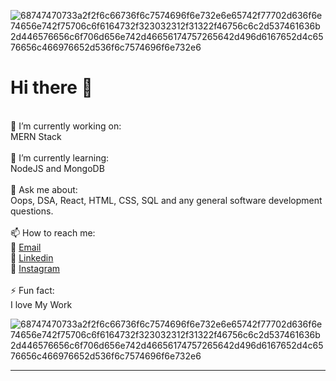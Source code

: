![68747470733a2f2f6c66736f6c7574696f6e732e6e65742f77702d636f6e74656e742f75706c6f6164732f323032312f31322f46756c6c2d537461636b2d446576656c6f706d656e742d46656174757265642d496d6167652d4c6576656c466976652d536f6c7574696f6e732e6](https://github.com/goyankabhushan/goyankabhushan/assets/122682007/fc54c789-2fda-43ca-b0c0-49433beac865)


<h1>Hi there 👋</h1>
<br />
🔭 I’m currently working on:
<br />
MERN Stack
<br />
<br />
🌱 I’m currently learning:<br />
NodeJS and MongoDB
<br />
<br />
💬 Ask me about:<br />
Oops, DSA, React, HTML, CSS, SQL and any general software development questions.
  <br />
  <br />
📫 How to reach me:<br />
📧 <a href="mailto:email@goyankabhushan@gmail.com? subject=subject text"> Email </a>
<br />
🔗 <a href="https://www.linkedin.com/in/bhushan-goyanka-7b03a821b/"> Linkedin </a>
<br />
🔗 <a href="https://www.instagram.com/bhushan_goyanka/"> Instagram </a>
<br />
<br />
⚡ Fun fact:<br />
I love My Work

![68747470733a2f2f6c66736f6c7574696f6e732e6e65742f77702d636f6e74656e742f75706c6f6164732f323032312f31322f46756c6c2d537461636b2d446576656c6f706d656e742d46656174757265642d496d6167652d4c6576656c466976652d536f6c7574696f6e732e6](https://github.com/goyankabhushan/goyankabhushan/assets/122682007/fc54c789-2fda-43ca-b0c0-49433beac865)


<hr>


<!-- Please don't remove this: Grab your social icons from https://github.com/carlsednaoui/gitsocial -->


<!--
**goyankabhushan/goyankabhushan** is a ✨ _special_ ✨ repository because its `README.md` (this file) appears on your GitHub profile.

Here are some ideas to get you started:


- 
-->

